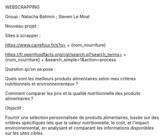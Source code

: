 WEBSCRAPPING  

Group : Natacha Batmini ; Steven Le Moal 

Nouveau projet : 

Sites à scrapper : 

https://www.carrefour.fr/s?q= + {nom_nourriture} 

https://fr.openfoodfacts.org/cgi/search.pl?search_terms= + {nom_nourriture} + &search_simple=1&action=process 

Question qu’on se pose : 

Quels sont les meilleurs produits alimentaires selon mes critères nutritionnels et environnementaux ? 

Comment comparer les prix et la qualité nutritionnelle des produits alimentaires ? 

Objectif : 

Fournir une sélection personnalisée de produits alimentaires, basée sur des critères spécifiques tels que la valeur nutritionnelle, le coût, et l'impact environnemental, en analysant et comparant les informations disponibles sur les sites ciblés. 
